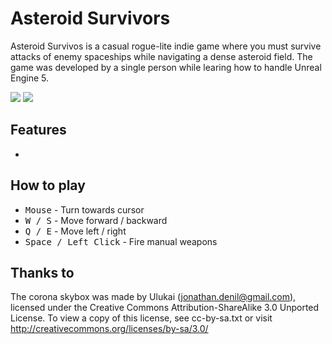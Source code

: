 # Asteroid Survivors

Asteroid Survivos is a casual rogue-lite indie game where you must survive attacks of enemy spaceships while navigating a dense asteroid field. The game was developed by a single person while learing how to handle Unreal Engine 5.

[<img src="https://img.shields.io/github/downloads/Dergell/AsteroidSurvivors/total">](https://github.com/Dergell/AsteroidSurvivors/releases)
[<img src="https://img.shields.io/github/v/release/Dergell/AsteroidSurvivors">](https://github.com/Dergell/AsteroidSurvivors/releases/latest)

## Features
* 

## How to play
* <kbd>Mouse</kbd> - Turn towards cursor
* <kbd>W / S</kbd> - Move forward / backward
* <kbd>Q / E</kbd> - Move left / right
* <kbd>Space / Left Click</kbd> - Fire manual weapons

## Thanks to
The corona skybox was made by Ulukai (jonathan.denil@gmail.com), licensed under the Creative Commons Attribution-ShareAlike 3.0 Unported License.
To view a copy of this license, see cc-by-sa.txt or visit
http://creativecommons.org/licenses/by-sa/3.0/